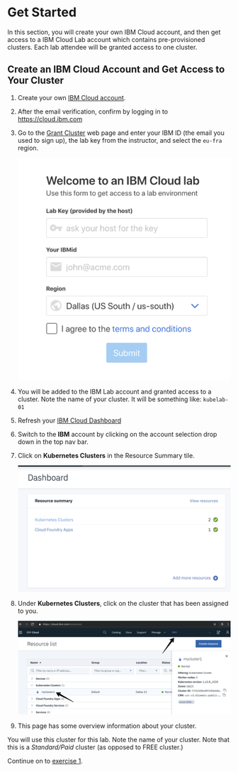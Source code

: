 # Get Started
In this section, you will create your own IBM Cloud account, and then get access to a IBM Cloud Lab account which contains pre-provisioned clusters. Each lab attendee will be granted access to one cluster.

## Create an IBM Cloud Account and Get Access to Your Cluster
1. Create your own [IBM Cloud account](https://ibm.biz/Bdzybn).
2. After the email verification, confirm by logging in to https://cloud.ibm.com
3. Go to the [Grant Cluster](https://grant-cluster-kubeconeu.mybluemix.net/) web page and enter your IBM ID (the email you used to sign up), the lab key from the instructor, and select the `eu-fra` region.

    ![](../README_images/get-clusters.png)

3. You will be added to the IBM Lab account and granted access to a cluster. Note the name of your cluster. It will be something like: `kubelab-01`
4. Refresh your [IBM Cloud Dashboard](https://cloud.ibm.com)
5. Switch to the **IBM** account by clicking on the account selection drop down in the top nav bar.
6. Click on **Kubernetes Clusters** in the Resource Summary tile.

    ![](../README_images/kubernetesResources.png)

7. Under **Kubernetes Clusters**, click on the cluster that has been assigned to you.

    ![](../README_images/dashboard.png)

8. This page has some overview information about your cluster.

You will use this cluster for this lab. Note the name of your cluster. Note that this is a *Standard/Paid* cluster (as opposed to FREE cluster.)

Continue on to [exercise 1](../exercise-1/README.md).
